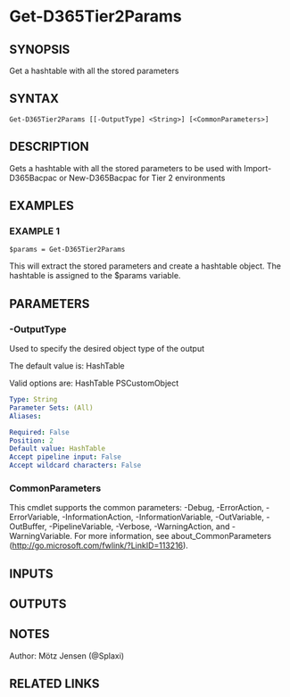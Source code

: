 ﻿---
external help file: d365fo.tools-help.xml
Module Name: d365fo.tools
online version:
schema: 2.0.0
---

# Get-D365Tier2Params

## SYNOPSIS
Get a hashtable with all the stored parameters

## SYNTAX

```
Get-D365Tier2Params [[-OutputType] <String>] [<CommonParameters>]
```

## DESCRIPTION
Gets a hashtable with all the stored parameters to be used with Import-D365Bacpac or New-D365Bacpac for Tier 2 environments

## EXAMPLES

### EXAMPLE 1
```
$params = Get-D365Tier2Params
```

This will extract the stored parameters and create a hashtable object.
The hashtable is assigned to the $params variable.

## PARAMETERS

### -OutputType
Used to specify the desired object type of the output

The default value is: HashTable

Valid options are:
HashTable
PSCustomObject

```yaml
Type: String
Parameter Sets: (All)
Aliases:

Required: False
Position: 2
Default value: HashTable
Accept pipeline input: False
Accept wildcard characters: False
```

### CommonParameters
This cmdlet supports the common parameters: -Debug, -ErrorAction, -ErrorVariable, -InformationAction, -InformationVariable, -OutVariable, -OutBuffer, -PipelineVariable, -Verbose, -WarningAction, and -WarningVariable.
For more information, see about_CommonParameters (http://go.microsoft.com/fwlink/?LinkID=113216).

## INPUTS

## OUTPUTS

## NOTES
Author: Mötz Jensen (@Splaxi)

## RELATED LINKS
